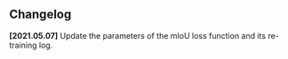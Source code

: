 ## Changelog

**[2021.05.07]** Update the parameters of the mIoU loss function and its re-training log.